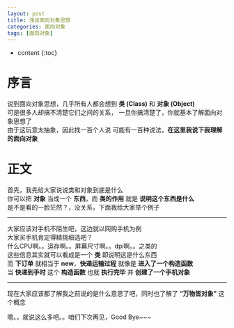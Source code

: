 ```yaml
---
layout: post
title: 浅谈面向对象思想
categories: 面向对象
tags: [面向对象]
---
```

   
* content
{:toc}    
    
序言
=========================================   

说到面向对象思想，几乎所有人都会想到 **类 (Class)** 和 **对象 (Object)**   
可是很多人却搞不清楚它们之间的关系， 一旦你搞清楚了，你就基本了解面向对象思想了   
由于这玩意太抽象，因此找一百个人说 可能有一百种说法，**在这里我说下我理解的面向对象**   

正文    
===================================================     
    
首先，我先给大家说说类和对象到底是什么   
你可以把 **对象** 当成一个 **东西**，而 **类的作用** 就是 **说明这个东西是什么**    
是不是看的一脸茫然？，没关系，下面我给大家举个例子    

---------------------------------------------------------------   
    
大家应该对手机不陌生吧，这边就以网购手机为例     
大家买手机肯定得精挑细选吧？    
什么CPU啊。。运存啊。。屏幕尺寸啊。。dpi啊。。之类的    
这些信息其实就可以看成是一个 **类** 即说明这是什么东西    
而 **下订单** 就相当于 **new**，**快递运输过程** 就像是 **进入了一个构造函数**    
当 **快递到手时** 这个 **构造函数** 也就 **执行完毕** 并 **创建了一个手机对象**   

--------------------------------------------------------------    
    
现在大家应该都了解我之前说的是什么意思了吧，同时也了解了 **“万物皆对象”** 这个概念    
    
嗯。。就说这么多吧。。咱们下次再见，Good Bye~~~